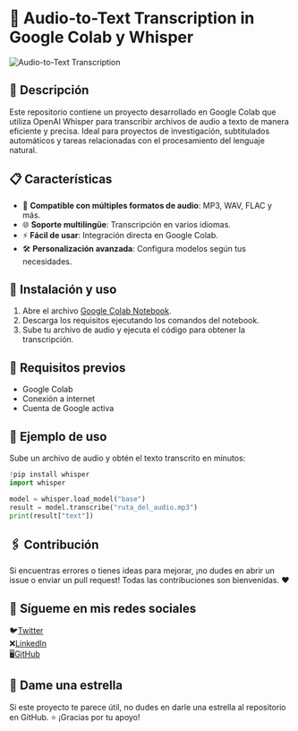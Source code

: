 # 📜 Audio-to-Text Transcription in Google Colab y Whisper

![Audio-to-Text Transcription](https://image.lexica.art/full_webp/0d45261b-1271-4292-8f45-0f5afc14b462)

## 🎯 Descripción

Este repositorio contiene un proyecto desarrollado en Google Colab que utiliza OpenAI Whisper para transcribir archivos de audio a texto de manera eficiente y precisa. Ideal para proyectos de investigación, subtitulados automáticos y tareas relacionadas con el procesamiento del lenguaje natural.

## 📋 Características

- 🎵 **Compatible con múltiples formatos de audio**: MP3, WAV, FLAC y más.
- 🌐 **Soporte multilingüe**: Transcripción en varios idiomas.
- ⚡ **Fácil de usar**: Integración directa en Google Colab.
- 🛠️ **Personalización avanzada**: Configura modelos según tus necesidades.

## 🚀 Instalación y uso

1. Abre el archivo [Google Colab Notebook](https://colab.research.google.com/).
2. Descarga los requisitos ejecutando los comandos del notebook.
3. Sube tu archivo de audio y ejecuta el código para obtener la transcripción.

## 🌟 Requisitos previos

- Google Colab
- Conexión a internet
- Cuenta de Google activa

## 📜 Ejemplo de uso

Sube un archivo de audio y obtén el texto transcrito en minutos:

```python
!pip install whisper
import whisper

model = whisper.load_model("base")
result = model.transcribe("ruta_del_audio.mp3")
print(result["text"])
```
## 🖇️ Contribución

Si encuentras errores o tienes ideas para mejorar, ¡no dudes en abrir un issue o enviar un pull request! Todas las contribuciones son bienvenidas. ❤️

## 📢 Sígueme en mis redes sociales

🐦[Twitter](https://x.com/AngelTronc26452)    
❌[LinkedIn](www.linkedin.com/in/angeltroncoso)   
🖥️[GitHub](https://github.com/AngelTroncoso)   

## 🌟 Dame una estrella

Si este proyecto te parece útil, no dudes en darle una estrella al repositorio en GitHub. ⭐ ¡Gracias por tu apoyo!

